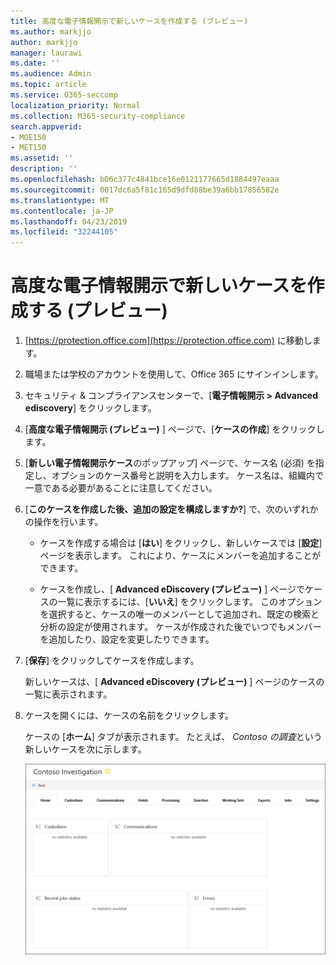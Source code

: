 ```yaml
---
title: 高度な電子情報開示で新しいケースを作成する (プレビュー)
ms.author: markjjo
author: markjjo
manager: laurawi
ms.date: ''
ms.audience: Admin
ms.topic: article
ms.service: O365-seccomp
localization_priority: Normal
ms.collection: M365-security-compliance
search.appverid:
- MOE150
- MET150
ms.assetid: ''
description: ''
ms.openlocfilehash: b06c377c4841bce16e0121177665d1884497eaaa
ms.sourcegitcommit: 0017dc6a5f81c165d9dfd88be39a6bb17856582e
ms.translationtype: MT
ms.contentlocale: ja-JP
ms.lasthandoff: 04/23/2019
ms.locfileid: "32244105"
---
```

# <a name="create-a-new-case-in-advanced-ediscovery-preview"></a>高度な電子情報開示で新しいケースを作成する (プレビュー)    

1. [https://protection.office.com](https://protection.office.com) に移動します。
    
2. 職場または学校のアカウントを使用して、Office 365 にサインインします。
    
3. セキュリティ & コンプライアンスセンターで、[**電子情報開示 > Advanced ediscovery**] をクリックします。
 
4. [**高度な電子情報開示 (プレビュー)** ] ページで、[**ケースの作成**] をクリックします。
    
5. [**新しい電子情報開示ケース**のポップアップ] ページで、ケース名 (必須) を指定し、オプションのケース番号と説明を入力します。 ケース名は、組織内で一意である必要があることに注意してください。

6. [**このケースを作成した後、追加の設定を構成しますか?**] で、次のいずれかの操作を行います。

    - ケースを作成する場合は [**はい**] をクリックし、新しいケースでは [**設定**] ページを表示します。 これにより、ケースにメンバーを追加することができます。
    
    - ケースを作成し、[ **Advanced eDiscovery (プレビュー)** ] ページでケースの一覧に表示するには、[**いいえ**] をクリックします。 このオプションを選択すると、ケースの唯一のメンバーとして追加され、既定の検索と分析の設定が使用されます。 ケースが作成された後でいつでもメンバーを追加したり、設定を変更したりできます。

7. [**保存**] をクリックしてケースを作成します。

    新しいケースは、[ **Advanced eDiscovery (プレビュー)** ] ページのケースの一覧に表示されます。 

8. ケースを開くには、ケースの名前をクリックします。 

    ケースの [**ホーム**] タブが表示されます。 たとえば、 *Contoso の調査*という新しいケースを次に示します。

    ![高度な電子情報開示の新しいケースの [ホーム] タブ](../media/newAeDcase.png)
